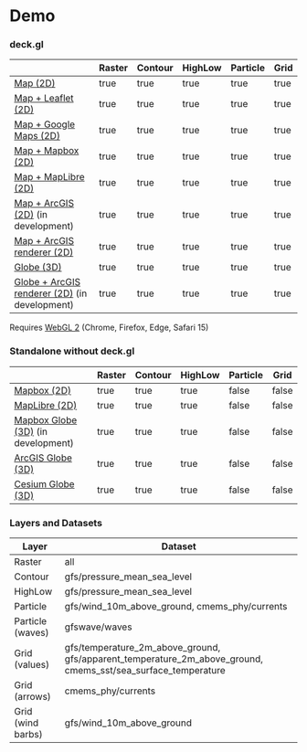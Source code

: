 # Demo

### deck.gl

<table><thead><tr><th></th><th data-type="checkbox">Raster</th><th data-type="checkbox">Contour</th><th data-type="checkbox">HighLow</th><th data-type="checkbox">Particle</th><th data-type="checkbox">Grid</th></tr></thead><tbody><tr><td><a href="https://demo.weatherlayers.com/map.html">Map (2D)</a></td><td>true</td><td>true</td><td>true</td><td>true</td><td>true</td></tr><tr><td><a href="https://demo.weatherlayers.com/map-leaflet.html">Map + Leaflet (2D)</a></td><td>true</td><td>true</td><td>true</td><td>true</td><td>true</td></tr><tr><td><a href="https://demo.weatherlayers.com/map-google-maps.html">Map + Google Maps (2D)</a></td><td>true</td><td>true</td><td>true</td><td>true</td><td>true</td></tr><tr><td><a href="https://demo.weatherlayers.com/map-mapbox.html">Map + Mapbox (2D)</a></td><td>true</td><td>true</td><td>true</td><td>true</td><td>true</td></tr><tr><td><a href="https://demo.weatherlayers.com/map-maplibre.html">Map + MapLibre (2D)</a></td><td>true</td><td>true</td><td>true</td><td>true</td><td>true</td></tr><tr><td><a href="https://demo.weatherlayers.com/map-arcgis.html">Map + ArcGIS (2D)</a> (in development)</td><td>true</td><td>true</td><td>true</td><td>true</td><td>true</td></tr><tr><td><a href="https://demo.weatherlayers.com/map-arcgis-renderer.html">Map + ArcGIS renderer (2D)</a></td><td>true</td><td>true</td><td>true</td><td>true</td><td>true</td></tr><tr><td><a href="https://demo.weatherlayers.com/globe.html">Globe (3D)</a></td><td>true</td><td>true</td><td>true</td><td>true</td><td>true</td></tr><tr><td><a href="https://demo.weatherlayers.com/globe-arcgis-renderer.html">Globe + ArcGIS renderer (2D)</a> (in development)</td><td>true</td><td>true</td><td>true</td><td>true</td><td>true</td></tr></tbody></table>

Requires [WebGL 2](https://caniuse.com/webgl2) (Chrome, Firefox, Edge, Safari 15)

### Standalone without deck.gl

<table><thead><tr><th></th><th data-type="checkbox">Raster</th><th data-type="checkbox">Contour</th><th data-type="checkbox">HighLow</th><th data-type="checkbox">Particle</th><th data-type="checkbox">Grid</th></tr></thead><tbody><tr><td><a href="https://demo.weatherlayers.com/mapbox.html">Mapbox (2D)</a></td><td>true</td><td>true</td><td>true</td><td>false</td><td>false</td></tr><tr><td><a href="https://demo.weatherlayers.com/maplibre.html">MapLibre (2D)</a></td><td>true</td><td>true</td><td>true</td><td>false</td><td>false</td></tr><tr><td><a href="https://demo.weatherlayers.com/mapbox-globe.html">Mapbox Globe (3D)</a> (in development)</td><td>true</td><td>true</td><td>true</td><td>false</td><td>false</td></tr><tr><td><a href="https://demo.weatherlayers.com/arcgis-globe.html">ArcGIS Globe (3D)</a></td><td>true</td><td>true</td><td>true</td><td>false</td><td>false</td></tr><tr><td><a href="https://demo.weatherlayers.com/cesium-globe.html">Cesium Globe (3D)</a></td><td>true</td><td>true</td><td>true</td><td>false</td><td>false</td></tr></tbody></table>

### Layers and Datasets

| Layer             | Dataset                                                                                                                |
| ----------------- | ---------------------------------------------------------------------------------------------------------------------- |
| Raster            | all                                                                                                                    |
| Contour           | gfs/pressure\_mean\_sea\_level                                                                                         |
| HighLow           | gfs/pressure\_mean\_sea\_level                                                                                         |
| Particle          | gfs/wind\_10m\_above\_ground, cmems\_phy/currents                                                                      |
| Particle (waves)  | gfswave/waves                                                                                                          |
| Grid (values)     | gfs/temperature\_2m\_above\_ground, gfs/apparent\_temperature\_2m\_above\_ground, cmems\_sst/sea\_surface\_temperature |
| Grid (arrows)     | cmems\_phy/currents                                                                                                    |
| Grid (wind barbs) | gfs/wind\_10m\_above\_ground                                                                                           |
